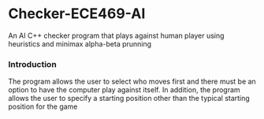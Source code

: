 # Checker-ECE469-AI
An AI C++ checker program that plays against human player using heuristics and minimax alpha-beta prunning

### Introduction
The program allows the user to select who moves first and there must be an option to have the computer play against itself. In addition, the program allows the user to specify a starting position other than the typical starting position for the game


